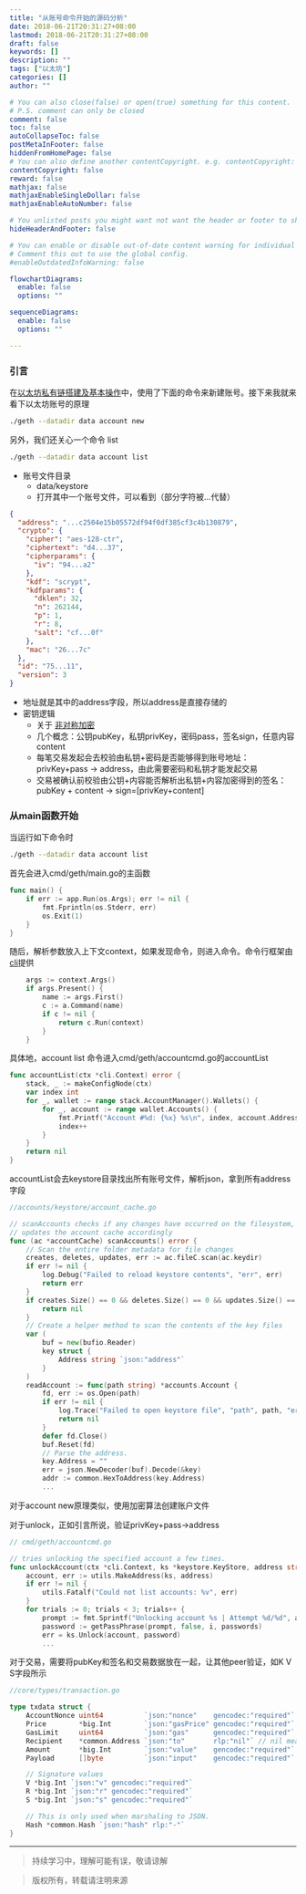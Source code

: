 ```yaml
---
title: "从账号命令开始的源码分析"
date: 2018-06-21T20:31:27+08:00
lastmod: 2018-06-21T20:31:27+08:00
draft: false
keywords: []
description: ""
tags: ["以太坊"]
categories: []
author: ""

# You can also close(false) or open(true) something for this content.
# P.S. comment can only be closed
comment: false
toc: false
autoCollapseToc: false
postMetaInFooter: false
hiddenFromHomePage: false
# You can also define another contentCopyright. e.g. contentCopyright: "This is another copyright."
contentCopyright: false
reward: false
mathjax: false
mathjaxEnableSingleDollar: false
mathjaxEnableAutoNumber: false

# You unlisted posts you might want not want the header or footer to show
hideHeaderAndFooter: false

# You can enable or disable out-of-date content warning for individual post.
# Comment this out to use the global config.
#enableOutdatedInfoWarning: false

flowchartDiagrams:
  enable: false
  options: ""

sequenceDiagrams: 
  enable: false
  options: ""

---
```

### 引言
在[以太坊私有链搭建及基本操作][ch02]中，使用了下面的命令来新建账号。接下来我就来看下以太坊账号的原理

```sh
./geth --datadir data account new
```

另外，我们还关心一个命令 list

```sh
./geth --datadir data account list
```

* 账号文件目录
    * data/keystore
    * 打开其中一个账号文件，可以看到（部分字符被...代替）

```json
{
  "address": "...c2504e15b05572df94f0df385cf3c4b130879",
  "crypto": {
    "cipher": "aes-128-ctr",
    "ciphertext": "d4...37",
    "cipherparams": {
      "iv": "94...a2"
    },
    "kdf": "scrypt",
    "kdfparams": {
      "dklen": 32,
      "n": 262144,
      "p": 1,
      "r": 8,
      "salt": "cf...0f"
    },
    "mac": "26...7c"
  },
  "id": "75...11",
  "version": 3
}
```

* 地址就是其中的address字段，所以address是直接存储的
* 密钥逻辑
    * 关于 [非对称加密](https://zh.wikipedia.org/wiki/%E5%85%AC%E5%BC%80%E5%AF%86%E9%92%A5%E5%8A%A0%E5%AF%86)
    * 几个概念：公钥pubKey，私钥privKey，密码pass，签名sign，任意内容content
    * 每笔交易发起会去校验由私钥+密码是否能够得到账号地址：privKey+pass -> address，由此需要密码和私钥才能发起交易
    * 交易被确认前校验由公钥+内容能否解析出私钥+内容加密得到的签名：pubKey + content -> sign=[privKey+content]

### 从main函数开始 
当运行如下命令时

```sh
./geth --datadir data account list
```

首先会进入cmd/geth/main.go的主函数

```go
func main() {
	if err := app.Run(os.Args); err != nil {
		fmt.Fprintln(os.Stderr, err)
		os.Exit(1)
	}
}
```

随后，解析参数放入上下文context，如果发现命令，则进入命令。命令行框架由[cli](https://github.com/urfave/cli)提供

```go
	args := context.Args()
	if args.Present() {
		name := args.First()
		c := a.Command(name)
		if c != nil {
			return c.Run(context)
		}
	}
```

具体地，account list 命令进入cmd/geth/accountcmd.go的accountList

```go
func accountList(ctx *cli.Context) error {
	stack, _ := makeConfigNode(ctx)
	var index int
	for _, wallet := range stack.AccountManager().Wallets() {
		for _, account := range wallet.Accounts() {
			fmt.Printf("Account #%d: {%x} %s\n", index, account.Address, &account.URL)
			index++
		}
	}
	return nil
}
```

accountList会去keystore目录找出所有账号文件，解析json，拿到所有address字段

```go
//accounts/keystore/account_cache.go

// scanAccounts checks if any changes have occurred on the filesystem, and
// updates the account cache accordingly
func (ac *accountCache) scanAccounts() error {
	// Scan the entire folder metadata for file changes
	creates, deletes, updates, err := ac.fileC.scan(ac.keydir)
	if err != nil {
		log.Debug("Failed to reload keystore contents", "err", err)
		return err
	}
	if creates.Size() == 0 && deletes.Size() == 0 && updates.Size() == 0 {
		return nil
	}
	// Create a helper method to scan the contents of the key files
	var (
		buf = new(bufio.Reader)
		key struct {
			Address string `json:"address"`
		}
	)
	readAccount := func(path string) *accounts.Account {
		fd, err := os.Open(path)
		if err != nil {
			log.Trace("Failed to open keystore file", "path", path, "err", err)
			return nil
		}
		defer fd.Close()
		buf.Reset(fd)
		// Parse the address.
		key.Address = ""
		err = json.NewDecoder(buf).Decode(&key)
		addr := common.HexToAddress(key.Address)
        ...
```

对于account new原理类似，使用加密算法创建账户文件

对于unlock，正如引言所说，验证privKey+pass->address

```go
// cmd/geth/accountcmd.go

// tries unlocking the specified account a few times.
func unlockAccount(ctx *cli.Context, ks *keystore.KeyStore, address string, i int, passwords []string) (accounts.Account, string) {
	account, err := utils.MakeAddress(ks, address)
	if err != nil {
		utils.Fatalf("Could not list accounts: %v", err)
	}
	for trials := 0; trials < 3; trials++ {
		prompt := fmt.Sprintf("Unlocking account %s | Attempt %d/%d", address, trials+1, 3)
		password := getPassPhrase(prompt, false, i, passwords)
		err = ks.Unlock(account, password)
        ...
```

对于交易，需要将pubKey和签名和交易数据放在一起，让其他peer验证，如K V S字段所示

```go
//core/types/transaction.go

type txdata struct {
	AccountNonce uint64          `json:"nonce"    gencodec:"required"`
	Price        *big.Int        `json:"gasPrice" gencodec:"required"`
	GasLimit     uint64          `json:"gas"      gencodec:"required"`
	Recipient    *common.Address `json:"to"       rlp:"nil"` // nil means contract creation
	Amount       *big.Int        `json:"value"    gencodec:"required"`
	Payload      []byte          `json:"input"    gencodec:"required"`

	// Signature values
	V *big.Int `json:"v" gencodec:"required"`
	R *big.Int `json:"r" gencodec:"required"`
	S *big.Int `json:"s" gencodec:"required"`

	// This is only used when marshaling to JSON.
	Hash *common.Hash `json:"hash" rlp:"-"`
}
```

---
> 持续学习中，理解可能有误，敬请谅解

> 版权所有，转载请注明来源

[ch02]: https://bing-chou.github.io/post/ethereum/%E4%BB%A5%E5%A4%AA%E5%9D%8A%E7%A7%81%E6%9C%89%E9%93%BE%E6%90%AD%E5%BB%BA%E5%8F%8A%E5%9F%BA%E6%9C%AC%E6%93%8D%E4%BD%9C/

